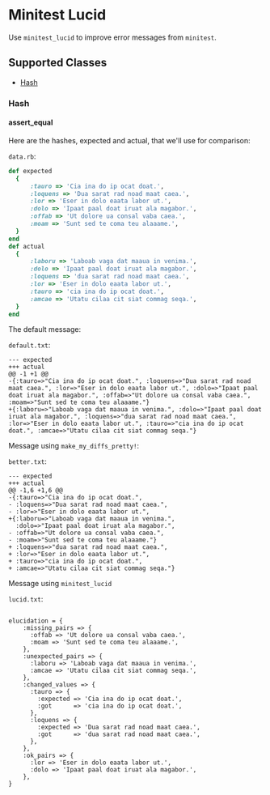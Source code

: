 # Minitest Lucid

Use ```minitest_lucid``` to improve error messages from ```minitest```.


## Supported Classes

- [Hash](#hash)

### Hash

#### assert_equal

Here are the hashes, expected and actual, that we'll use for comparison:

```data.rb```:
```ruby
def expected
  {
      :tauro => 'Cia ina do ip ocat doat.',
      :loquens => 'Dua sarat rad noad maat caea.',
      :lor => 'Eser in dolo eaata labor ut.',
      :dolo => 'Ipaat paal doat iruat ala magabor.',
      :offab => 'Ut dolore ua consal vaba caea.',
      :moam => 'Sunt sed te coma teu alaaame.',
  }
end
def actual
  {
      :laboru => 'Laboab vaga dat maaua in venima.',
      :dolo => 'Ipaat paal doat iruat ala magabor.',
      :loquens => 'dua sarat rad noad maat caea.',
      :lor => 'Eser in dolo eaata labor ut.',
      :tauro => 'cia ina do ip ocat doat.',
      :amcae => 'Utatu cilaa cit siat commag seqa.',
  }
end
```

The default message:

```default.txt```:
```
--- expected
+++ actual
@@ -1 +1 @@
-{:tauro=>"Cia ina do ip ocat doat.", :loquens=>"Dua sarat rad noad maat caea.", :lor=>"Eser in dolo eaata labor ut.", :dolo=>"Ipaat paal doat iruat ala magabor.", :offab=>"Ut dolore ua consal vaba caea.", :moam=>"Sunt sed te coma teu alaaame."}
+{:laboru=>"Laboab vaga dat maaua in venima.", :dolo=>"Ipaat paal doat iruat ala magabor.", :loquens=>"dua sarat rad noad maat caea.", :lor=>"Eser in dolo eaata labor ut.", :tauro=>"cia ina do ip ocat doat.", :amcae=>"Utatu cilaa cit siat commag seqa."}
```

Message using ```make_my_diffs_pretty!```:

```better.txt```:
```
--- expected
+++ actual
@@ -1,6 +1,6 @@
-{:tauro=>"Cia ina do ip ocat doat.",
- :loquens=>"Dua sarat rad noad maat caea.",
- :lor=>"Eser in dolo eaata labor ut.",
+{:laboru=>"Laboab vaga dat maaua in venima.",
  :dolo=>"Ipaat paal doat iruat ala magabor.",
- :offab=>"Ut dolore ua consal vaba caea.",
- :moam=>"Sunt sed te coma teu alaaame."}
+ :loquens=>"dua sarat rad noad maat caea.",
+ :lor=>"Eser in dolo eaata labor ut.",
+ :tauro=>"cia ina do ip ocat doat.",
+ :amcae=>"Utatu cilaa cit siat commag seqa."}
```

Message using ```minitest_lucid```

```lucid.txt```:
```

elucidation = {
    :missing_pairs => {
      :offab => 'Ut dolore ua consal vaba caea.',
      :moam => 'Sunt sed te coma teu alaaame.',
    },
    :unexpected_pairs => {
      :laboru => 'Laboab vaga dat maaua in venima.',
      :amcae => 'Utatu cilaa cit siat commag seqa.',
    },
    :changed_values => {
      :tauro => {
        :expected => 'Cia ina do ip ocat doat.',
        :got      => 'cia ina do ip ocat doat.',
      },
      :loquens => {
        :expected => 'Dua sarat rad noad maat caea.',
        :got      => 'dua sarat rad noad maat caea.',
      },
    },
    :ok_pairs => {
      :lor => 'Eser in dolo eaata labor ut.',
      :dolo => 'Ipaat paal doat iruat ala magabor.',
    },
}
```


